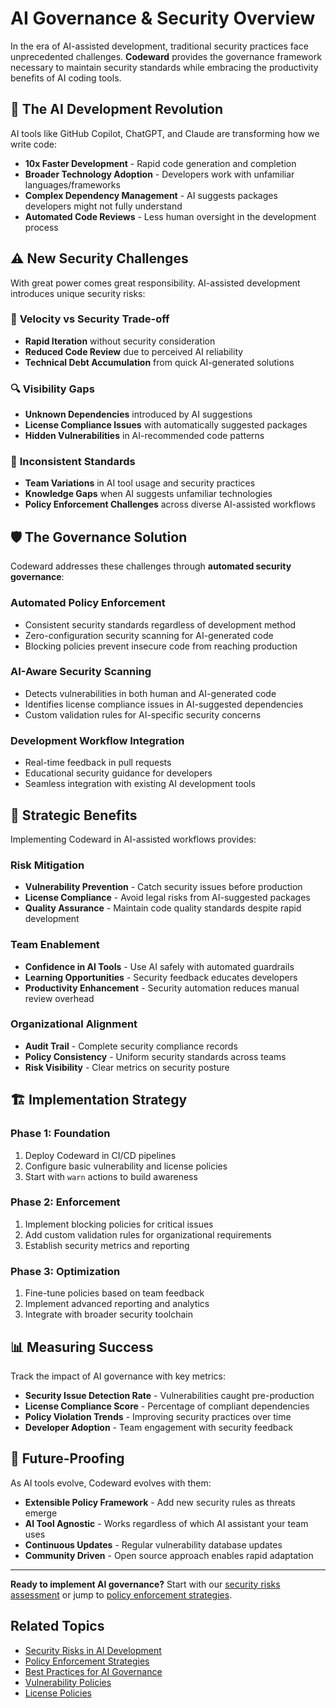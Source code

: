 # AI Governance & Security Overview

In the era of AI-assisted development, traditional security practices face unprecedented challenges. **Codeward** provides the governance framework necessary to maintain security standards while embracing the productivity benefits of AI coding tools.

## 🤖 The AI Development Revolution

AI tools like GitHub Copilot, ChatGPT, and Claude are transforming how we write code:

- **10x Faster Development** - Rapid code generation and completion
- **Broader Technology Adoption** - Developers work with unfamiliar languages/frameworks  
- **Complex Dependency Management** - AI suggests packages developers might not fully understand
- **Automated Code Reviews** - Less human oversight in the development process

## ⚠️ New Security Challenges

With great power comes great responsibility. AI-assisted development introduces unique security risks:

### 🚨 **Velocity vs Security Trade-off**
- **Rapid Iteration** without security consideration
- **Reduced Code Review** due to perceived AI reliability
- **Technical Debt Accumulation** from quick AI-generated solutions

### 🔍 **Visibility Gaps** 
- **Unknown Dependencies** introduced by AI suggestions
- **License Compliance Issues** with automatically suggested packages
- **Hidden Vulnerabilities** in AI-recommended code patterns

### 📏 **Inconsistent Standards**
- **Team Variations** in AI tool usage and security practices
- **Knowledge Gaps** when AI suggests unfamiliar technologies
- **Policy Enforcement Challenges** across diverse AI-assisted workflows

## 🛡️ The Governance Solution

Codeward addresses these challenges through **automated security governance**:

### **Automated Policy Enforcement**
- Consistent security standards regardless of development method
- Zero-configuration security scanning for AI-generated code
- Blocking policies prevent insecure code from reaching production

### **AI-Aware Security Scanning**
- Detects vulnerabilities in both human and AI-generated code
- Identifies license compliance issues in AI-suggested dependencies
- Custom validation rules for AI-specific security concerns

### **Development Workflow Integration**
- Real-time feedback in pull requests
- Educational security guidance for developers
- Seamless integration with existing AI development tools

## 🎯 Strategic Benefits

Implementing Codeward in AI-assisted workflows provides:

### **Risk Mitigation**
- **Vulnerability Prevention** - Catch security issues before production
- **License Compliance** - Avoid legal risks from AI-suggested packages
- **Quality Assurance** - Maintain code quality standards despite rapid development

### **Team Enablement**
- **Confidence in AI Tools** - Use AI safely with automated guardrails
- **Learning Opportunities** - Security feedback educates developers
- **Productivity Enhancement** - Security automation reduces manual review overhead

### **Organizational Alignment**
- **Audit Trail** - Complete security compliance records
- **Policy Consistency** - Uniform security standards across teams
- **Risk Visibility** - Clear metrics on security posture

## 🏗️ Implementation Strategy

### **Phase 1: Foundation**
1. Deploy Codeward in CI/CD pipelines
2. Configure basic vulnerability and license policies
3. Start with `warn` actions to build awareness

### **Phase 2: Enforcement**
1. Implement blocking policies for critical issues
2. Add custom validation rules for organizational requirements
3. Establish security metrics and reporting

### **Phase 3: Optimization**
1. Fine-tune policies based on team feedback
2. Implement advanced reporting and analytics
3. Integrate with broader security toolchain

## 📊 Measuring Success

Track the impact of AI governance with key metrics:

- **Security Issue Detection Rate** - Vulnerabilities caught pre-production
- **License Compliance Score** - Percentage of compliant dependencies
- **Policy Violation Trends** - Improving security practices over time
- **Developer Adoption** - Team engagement with security feedback

## 🔮 Future-Proofing

As AI tools evolve, Codeward evolves with them:

- **Extensible Policy Framework** - Add new security rules as threats emerge
- **AI Tool Agnostic** - Works regardless of which AI assistant your team uses
- **Continuous Updates** - Regular vulnerability database updates
- **Community Driven** - Open source approach enables rapid adaptation

---

**Ready to implement AI governance?** Start with our [security risks assessment](./security-risks.md) or jump to [policy enforcement strategies](./policy-enforcement.md).

## Related Topics

- [Security Risks in AI Development](./security-risks.md)
- [Policy Enforcement Strategies](./policy-enforcement.md)
- [Best Practices for AI Governance](./best-practices.md)
- [Vulnerability Policies](../policies/vulnerability.md)
- [License Policies](../policies/license.md)
